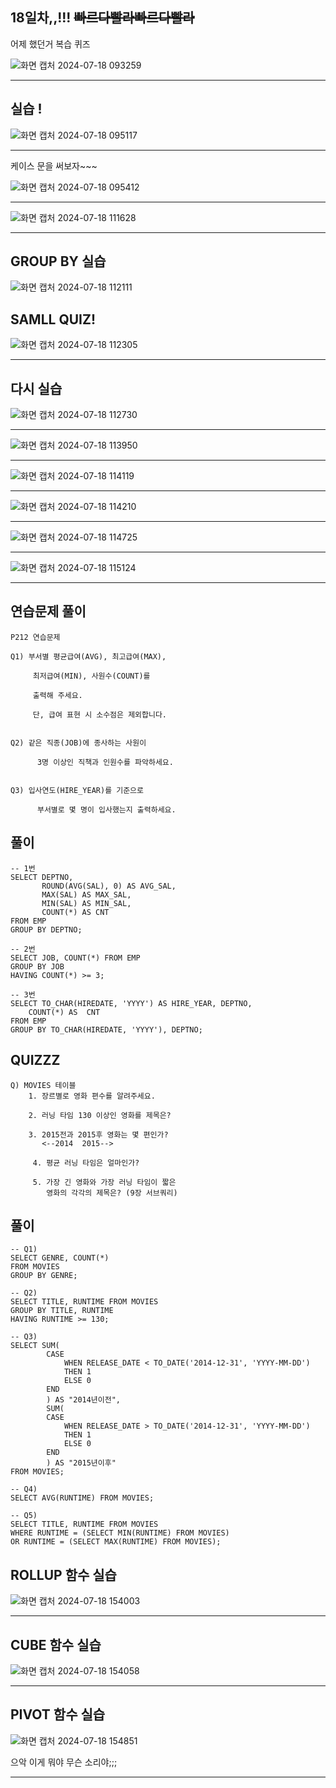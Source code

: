 ## 18일차,,!!! ~~빠르다빨라빠르다빨라~~

어제 했던거 복습 퀴즈



![화면 캡처 2024-07-18 093259](https://github.com/user-attachments/assets/072eb58c-8a86-4004-ac07-2eda73e0a4b3)
***

## 실습 !
![화면 캡처 2024-07-18 095117](https://github.com/user-attachments/assets/3d1e17e9-9713-451f-ae93-06af1ebb1ddc)
***
케이스 문을 써보자~~~



![화면 캡처 2024-07-18 095412](https://github.com/user-attachments/assets/4cc43f22-0149-4831-ba39-5ebafaa174d7)
***

![화면 캡처 2024-07-18 111628](https://github.com/user-attachments/assets/7db119eb-61b4-4792-88d1-87c7ad8b1751)
***

## GROUP BY 실습
![화면 캡처 2024-07-18 112111](https://github.com/user-attachments/assets/fab8531a-ae3e-4840-aeba-005b9269e531)
## SAMLL QUIZ!
![화면 캡처 2024-07-18 112305](https://github.com/user-attachments/assets/a2d5d9fc-d3b9-4c26-9b8c-51f3248fbd6d)
***
## 다시 실습
![화면 캡처 2024-07-18 112730](https://github.com/user-attachments/assets/257aea6e-adf6-4cb2-9554-bd635a15f274)
***
![화면 캡처 2024-07-18 113950](https://github.com/user-attachments/assets/6b1c4df6-0049-4311-b676-fd00a3165978)
***
![화면 캡처 2024-07-18 114119](https://github.com/user-attachments/assets/b4dc6e08-2d8c-4183-91b4-2f80eeff7588)
***
![화면 캡처 2024-07-18 114210](https://github.com/user-attachments/assets/9c71ee1e-6824-4f14-9ffb-01d289c271e9)
***
![화면 캡처 2024-07-18 114725](https://github.com/user-attachments/assets/98225dff-92c2-4b33-a44d-85dedeb9bc60)
***
![화면 캡처 2024-07-18 115124](https://github.com/user-attachments/assets/cbd54fea-151d-41d8-9c32-1913dd28e439)
***

## 연습문제 풀이
```
﻿P212 연습문제

Q1) 부서별 평균급여(AVG), 최고급여(MAX),

     최저급여(MIN), 사원수(COUNT)를 

     출력해 주세요.

     단, 급여 표현 시 소수점은 제외합니다.


Q2) 같은 직종(JOB)에 종사하는 사원이  

      3명 이상인 직책과 인원수를 파악하세요.


Q3) 입사연도(HIRE_YEAR)를 기준으로

      부서별로 몇 명이 입사했는지 출력하세요.
```
## 풀이
```
-- 1번
SELECT DEPTNO,
       ROUND(AVG(SAL), 0) AS AVG_SAL,
       MAX(SAL) AS MAX_SAL,
       MIN(SAL) AS MIN_SAL,
       COUNT(*) AS CNT
FROM EMP
GROUP BY DEPTNO;
       
-- 2번
SELECT JOB, COUNT(*) FROM EMP
GROUP BY JOB
HAVING COUNT(*) >= 3;

-- 3번
SELECT TO_CHAR(HIREDATE, 'YYYY') AS HIRE_YEAR, DEPTNO,
    COUNT(*) AS  CNT
FROM EMP
GROUP BY TO_CHAR(HIREDATE, 'YYYY'), DEPTNO;
```

## QUIZZZ
```
Q) MOVIES 테이블
    1. 장르별로 영화 편수를 알려주세요.

    2. 러닝 타임 130 이상인 영화를 제목은?

    3. 2015전과 2015후 영화는 몇 편인가?
       <--2014  2015--> 

     4. 평균 러닝 타임은 얼마인가?

     5. 가장 긴 영화와 가장 러닝 타임이 짧은
        영화의 각각의 제목은? (9장 서브쿼리)
```
## 풀이
```
-- Q1)
SELECT GENRE, COUNT(*)
FROM MOVIES
GROUP BY GENRE;

-- Q2)
SELECT TITLE, RUNTIME FROM MOVIES
GROUP BY TITLE, RUNTIME
HAVING RUNTIME >= 130;

-- Q3)
SELECT SUM(
        CASE
            WHEN RELEASE_DATE < TO_DATE('2014-12-31', 'YYYY-MM-DD')
            THEN 1
            ELSE 0
        END
        ) AS "2014년이전",
        SUM( 
        CASE
            WHEN RELEASE_DATE > TO_DATE('2014-12-31', 'YYYY-MM-DD')
            THEN 1
            ELSE 0
        END
        ) AS "2015년이후"
FROM MOVIES;

-- Q4)
SELECT AVG(RUNTIME) FROM MOVIES;

-- Q5)
SELECT TITLE, RUNTIME FROM MOVIES
WHERE RUNTIME = (SELECT MIN(RUNTIME) FROM MOVIES) 
OR RUNTIME = (SELECT MAX(RUNTIME) FROM MOVIES);
```

## ROLLUP 함수 실습
![화면 캡처 2024-07-18 154003](https://github.com/user-attachments/assets/190fe4a9-26fb-4fe4-b0d4-8b87eaec4cd1)
***

## CUBE 함수 실습
![화면 캡처 2024-07-18 154058](https://github.com/user-attachments/assets/18eacffa-9550-4c67-ae08-3cf814a1dc00)
***

## PIVOT 함수 실습
![화면 캡처 2024-07-18 154851](https://github.com/user-attachments/assets/52977927-352b-4d2a-b80c-511e3ca73b1d)



으악 이게 뭐야 무슨 소리야;;;
***



